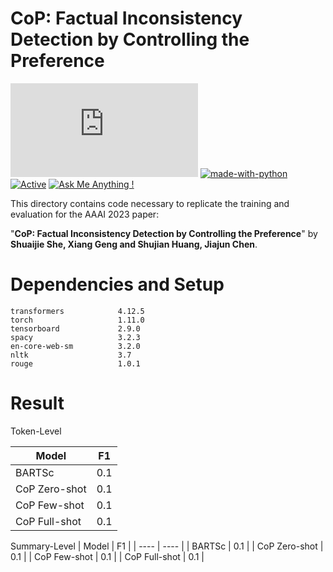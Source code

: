 # CoP: Factual Inconsistency Detection by Controlling the Preference
[![GitHub license](https://badgen.net/github/license/Naereen/Strapdown.js)](https://github.com/Naereen/StrapDown.js/blob/master/LICENSE) [![made-with-python](https://img.shields.io/badge/Made%20with-Python-1f425f.svg)](https://www.python.org/) [![Active](http://img.shields.io/badge/Status-Active-green.svg)](https://tterb.github.io) [![Ask Me Anything !](https://img.shields.io/badge/Ask%20me-anything-1abc9c.svg)](https://GitHub.com/Naereen/ama)


This directory contains code necessary to replicate the training and evaluation for the AAAI 2023 paper:

"**CoP: Factual Inconsistency Detection by Controlling the Preference**" by **Shuaijie She, Xiang Geng and Shujian Huang, Jiajun Chen**.


# Dependencies and Setup
```
transformers            4.12.5
torch                   1.11.0
tensorboard             2.9.0
spacy                   3.2.3
en-core-web-sm          3.2.0
nltk                    3.7
rouge                   1.0.1
```

# Result
Token-Level

|  Model  |  F1  |
|  ----  | ----  |
|  BARTSc  |  0.1  |
|  CoP Zero-shot  |  0.1  |
|  CoP Few-shot  |  0.1  |
|  CoP Full-shot  |  0.1  |


Summary-Level
|  Model  |  F1  |
|  ----  | ----  |
|  BARTSc  |  0.1  |
|  CoP Zero-shot  |  0.1  |
|  CoP Few-shot  |  0.1  |
|  CoP Full-shot  |  0.1  |